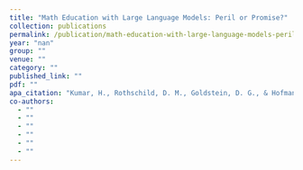```yaml
---
title: "Math Education with Large Language Models: Peril or Promise?"
collection: publications
permalink: /publication/math-education-with-large-language-models-peril-or-promise
year: "nan"
group: ""
venue: ""
category: ""
published_link: ""
pdf: ""
apa_citation: "Kumar, H., Rothschild, D. M., Goldstein, D. G., & Hofman, J. (2023). Math Education with Large Language Models: Peril or Promise? SSRN Electronic Journal. https://doi.org/10.2139/ssrn.4641653"
co-authors:
  - ""
  - ""
  - ""
  - ""
  - ""
  - ""
---
```

